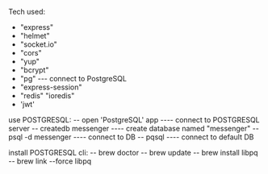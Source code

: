 Tech used:

- "express"
- "helmet"
- "socket.io"
- "cors"
- "yup"
- "bcrypt"
- "pg" --- connect to PostgreSQL
- "express-session"
- "redis" "ioredis"
- 'jwt'

use POSTGRESQL:
-- open 'PostgreSQL' app ---- connect to POSTGRESQL server
-- createdb messenger ---- create database named "messenger"
-- psql -d messenger ---- connect to DB
-- pqsql ---- connect to default DB

install POSTGRESQL cli:
-- brew doctor
-- brew update
-- brew install libpq
-- brew link --force libpq
